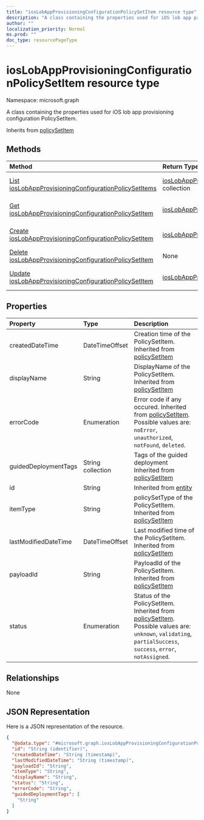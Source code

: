 ```yaml
---
title: "iosLobAppProvisioningConfigurationPolicySetItem resource type"
description: "A class containing the properties used for iOS lob app provisioning configuration PolicySetItem."
author: ""
localization_priority: Normal
ms.prod: ""
doc_type: resourcePageType
---
```


# iosLobAppProvisioningConfigurationPolicySetItem resource type


Namespace: microsoft.graph

A class containing the properties used for iOS lob app provisioning configuration PolicySetItem.


Inherits from [policySetItem](../resources/policysetitem.md)

## Methods
|Method|Return Type|Description|
|:---|:---|:---|
|[List iosLobAppProvisioningConfigurationPolicySetItems](../api/ioslobappprovisioningconfigurationpolicysetitem-list.md)|[iosLobAppProvisioningConfigurationPolicySetItem](../resources/ioslobappprovisioningconfigurationpolicysetitem.md) collection|List properties and relationships of the [iosLobAppProvisioningConfigurationPolicySetItem](../resources/ioslobappprovisioningconfigurationpolicysetitem.md) objects.|
|[Get iosLobAppProvisioningConfigurationPolicySetItem](../api/ioslobappprovisioningconfigurationpolicysetitem-get.md)|[iosLobAppProvisioningConfigurationPolicySetItem](../resources/ioslobappprovisioningconfigurationpolicysetitem.md)|Read properties and relationships of the [iosLobAppProvisioningConfigurationPolicySetItem](../resources/ioslobappprovisioningconfigurationpolicysetitem.md) object.|
|[Create iosLobAppProvisioningConfigurationPolicySetItem](../api/ioslobappprovisioningconfigurationpolicysetitem-create.md)|[iosLobAppProvisioningConfigurationPolicySetItem](../resources/ioslobappprovisioningconfigurationpolicysetitem.md)|Create a new [iosLobAppProvisioningConfigurationPolicySetItem](../resources/ioslobappprovisioningconfigurationpolicysetitem.md) object.|
|[Delete iosLobAppProvisioningConfigurationPolicySetItem](../api/ioslobappprovisioningconfigurationpolicysetitem-delete.md)|None|Deletes a [iosLobAppProvisioningConfigurationPolicySetItem](../resources/ioslobappprovisioningconfigurationpolicysetitem.md).|
|[Update iosLobAppProvisioningConfigurationPolicySetItem](../api/ioslobappprovisioningconfigurationpolicysetitem-update.md)|[iosLobAppProvisioningConfigurationPolicySetItem](../resources/ioslobappprovisioningconfigurationpolicysetitem.md)|Update the properties of a [iosLobAppProvisioningConfigurationPolicySetItem](../resources/ioslobappprovisioningconfigurationpolicysetitem.md) object.|

## Properties
|Property|Type|Description|
|:---|:---|:---|
|createdDateTime|DateTimeOffset|Creation time of the PolicySetItem. Inherited from [policySetItem](../resources/policysetitem.md)|
|displayName|String|DisplayName of the PolicySetItem. Inherited from [policySetItem](../resources/policysetitem.md)|
|errorCode|Enumeration|Error code if any occured. Inherited from [policySetItem](../resources/policysetitem.md). Possible values are: `noError`, `unauthorized`, `notFound`, `deleted`.|
|guidedDeploymentTags|String collection|Tags of the guided deployment Inherited from [policySetItem](../resources/policysetitem.md)|
|id|String| Inherited from [entity](../resources/entity.md)|
|itemType|String|policySetType of the PolicySetItem. Inherited from [policySetItem](../resources/policysetitem.md)|
|lastModifiedDateTime|DateTimeOffset|Last modified time of the PolicySetItem. Inherited from [policySetItem](../resources/policysetitem.md)|
|payloadId|String|PayloadId of the PolicySetItem. Inherited from [policySetItem](../resources/policysetitem.md)|
|status|Enumeration|Status of the PolicySetItem. Inherited from [policySetItem](../resources/policysetitem.md). Possible values are: `unknown`, `validating`, `partialSuccess`, `success`, `error`, `notAssigned`.|

## Relationships
None

## JSON Representation
Here is a JSON representation of the resource.
<!-- {
  "blockType": "resource",
  "keyProperty": "id",
  "@odata.type": "microsoft.graph.iosLobAppProvisioningConfigurationPolicySetItem",
  "baseType": "microsoft.graph.policySetItem",
  "openType": false
}
-->
``` json
{
  "@odata.type": "#microsoft.graph.iosLobAppProvisioningConfigurationPolicySetItem",
  "id": "String (identifier)",
  "createdDateTime": "String (timestamp)",
  "lastModifiedDateTime": "String (timestamp)",
  "payloadId": "String",
  "itemType": "String",
  "displayName": "String",
  "status": "String",
  "errorCode": "String",
  "guidedDeploymentTags": [
    "String"
  ]
}
```

